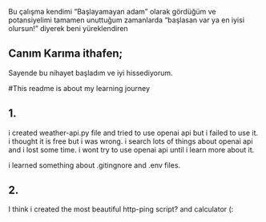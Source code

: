 Bu çalışma kendimi “Başlayamayan adam” olarak gördüğüm ve potansiyelimi tamamen unuttuğum zamanlarda “başlasan var ya en iyisi olursun!” diyerek beni yüreklendiren
## Canım Karıma ithafen;
Sayende bu nihayet başladım ve iyi hissediyorum.

#This readme is about my learning journey 
## 1.
i created weather-api.py file and tried to use openai api but i failed to use it.
i thought it is free but i was wrong.
i search lots of things about openai api and i lost some time.
i wont try to use openai api until i learn more about it.

i learned something about .gitingnore and .env files.

## 2.

I think i created the most beautiful http-ping script? and calculator (:
